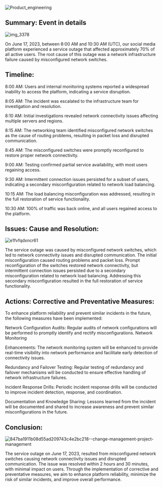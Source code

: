 ![Product_engineering](https://github.com/KenEkanem/alx-system_engineering-devops/assets/60167999/2c3b93a8-49f4-4875-8fd1-b1cfed3bac50)

## Summary: Event in details

![img_3378](https://github.com/KenEkanem/alx-system_engineering-devops/assets/60167999/055302b6-18ec-421b-886a-75d87357ebc2)

On June 17, 2023, between 8:00 AM and 10:30 AM (UTC), our social media platform experienced a service outage that affected approximately 70% of all active users. The root cause of this outage was a network infrastructure failure caused by misconfigured network switches.

## Timeline:

8:00 AM: Users and internal monitoring systems reported a widespread inability to access the platform, indicating a service disruption.

8:05 AM: The incident was escalated to the infrastructure team for investigation and resolution.

8:10 AM: Initial investigations revealed network connectivity issues affecting multiple servers and regions.

8:15 AM: The networking team identified misconfigured network switches as the cause of routing problems, resulting in packet loss and disrupted communication.

8:45 AM: The misconfigured switches were promptly reconfigured to restore proper network connectivity.

9:00 AM: Testing confirmed partial service availability, with most users regaining access.

9:30 AM: Intermittent connection issues persisted for a subset of users, indicating a secondary misconfiguration related to network load balancing.

10:15 AM: The load balancing misconfiguration was addressed, resulting in the full restoration of service functionality.

10:30 AM: 100% of traffic was back online, and all users regained access to the platform.

## Issues: Cause and Resolution:

![e1fvfqdxncr61](https://github.com/KenEkanem/alx-system_engineering-devops/assets/60167999/c4ba2b1e-b131-46c0-b432-806c1aaf389d)

The service outage was caused by misconfigured network switches, which led to network connectivity issues and disrupted communication. The initial misconfiguration caused routing problems and packet loss. Prompt reconfiguration of the switches restored network connectivity, but intermittent connection issues persisted due to a secondary misconfiguration related to network load balancing. Addressing this secondary misconfiguration resulted in the full restoration of service functionality.

## Actions: Corrective and Preventative Measures:

To enhance platform reliability and prevent similar incidents in the future, the following measures have been implemented:

Network Configuration Audits: Regular audits of network configurations will be performed to promptly identify and rectify misconfigurations. Network Monitoring

Enhancements: The network monitoring system will be enhanced to provide real-time visibility into network performance and facilitate early detection of connectivity issues.

Redundancy and Failover Testing: Regular testing of redundancy and failover mechanisms will be conducted to ensure effective handling of network infrastructure failures.

Incident Response Drills: Periodic incident response drills will be conducted to improve incident detection, response, and coordination.

Documentation and Knowledge Sharing: Lessons learned from the incident will be documented and shared to increase awareness and prevent similar misconfigurations in the future.

## Conclusion:

![847ba1911b08d55ad209743c4e2bc218--change-management-project-management](https://github.com/KenEkanem/alx-system_engineering-devops/assets/60167999/f2e2a00f-5929-43a3-8844-123e43e65b5d)

The service outage on June 17, 2023, resulted from misconfigured network switches causing network connectivity issues and disrupted communication. The issue was resolved within 2 hours and 30 minutes, with minimal impact on users. Through the implementation of corrective and preventative measures, we aim to enhance platform reliability, minimize the risk of similar incidents, and improve overall performance.
